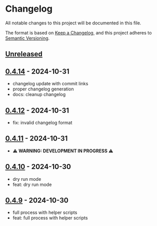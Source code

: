 # Changelog

All notable changes to this project will be documented in this file.

The format is based on [Keep a Changelog](https://keepachangelog.com/en/1.1.0/),
and this project adheres to [Semantic Versioning](https://semver.org/spec/v2.0.0.html).

## [Unreleased]


## [0.4.14] - 2024-10-31
- changelog update with commit links
- proper changelog generation
- docs: cleanup changelog

## [0.4.12] - 2024-10-31
- fix: invalid changelog format


## [0.4.11] - 2024-10-31
- ⚠️ **WARNING: DEVELOPMENT IN PROGRESS** ⚠️


## [0.4.10] - 2024-10-30
- dry run mode
- feat: dry run mode


## [0.4.9] - 2024-10-30
- full process with helper scripts
- feat: full process with helper scripts

[unreleased]: https://github.com/deeeed/universe/compare/@siteed/publisher@0.4.14...HEAD
[0.4.14]: https://github.com/deeeed/universe/compare/@siteed/publisher@0.4.13...@siteed/publisher@0.4.14
[0.4.13]: https://github.com/deeeed/universe/compare/@siteed/publisher@0.4.12...@siteed/publisher@0.4.13
[0.4.12]: https://github.com/deeeed/universe/compare/@siteed/publisher@0.4.11...@siteed/publisher@0.4.12
[0.4.11]: https://github.com/deeeed/universe/compare/@siteed/publisher@0.4.10...@siteed/publisher@0.4.11
[0.4.10]: https://github.com/deeeed/universe/compare/@siteed/publisher@0.4.9...@siteed/publisher@0.4.10
[0.4.9]: https://github.com/deeeed/universe/compare/@siteed/publisher@@siteed/publisher@0.4.8...@siteed/publisher@@siteed/publisher@0.4.9
